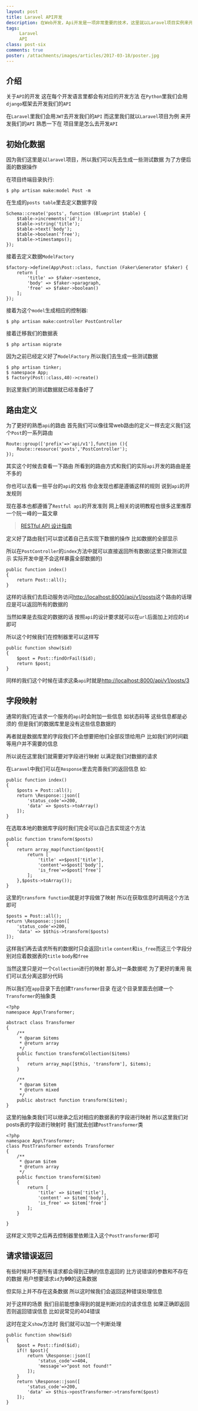 ```yaml
---
layout: post
title: Laravel API开发
description: 在Web开发，Api开发是一项非常重要的技术，这里就以Laravel项目实例来开发API 熟悉下API的具体的流程
tags:
     Laravel
     API
class: post-six
comments: true
poster: /attachments/images/articles/2017-03-18/poster.jpg
---
```


## 介绍
关于`API`的开发 这在每个开发语言里都会有对应的开发方法 在`Python`里我们会用`django`框架去开发我们的`API`

在`Laravel`里我们会用`JWT`去开发我们的`API` 而这里我们就以`Laravel`项目为例 来开发我们的`API` 熟悉一下在
项目里是怎么去开发`API`

## 初始化数据
因为我们这里是以`laravel`项目，所以我们可以先去生成一些测试数据 为了方便后面的数据操作

在项目终端目录执行:
```shell
$ php artisan make:model Post -m
```
在生成的`posts table`里去定义数据字段
```php?start_inline=1
Schema::create('posts', function (Blueprint $table) {
    $table->increments('id');
    $table->string('title');
    $table->text('body');
    $table->boolean('free');
    $table->timestamps();
});
```

接着去定义数据`ModelFactory`
```php?start_inline=1
$factory->define(App\Post::class, function (Faker\Generator $faker) {
    return [
        'title' => $faker->sentence,
        'body' => $faker->paragraph,
        'free' => $faker->boolean()
    ];
});
```
接着为这个`model`生成相应的控制器:
```shell
$ php artisan make:controller PostController
```
接着迁移我们的数据表
```shell
$ php artisan migrate
```

因为之前已经定义好了`ModelFactory` 所以我们去生成一些测试数据
```shell
$ php artisan tinker;
$ namespace App;
$ factory(Post::class,40)->create()
```
到这里我们的测试数据就已经准备好了

## 路由定义
为了更好的熟悉`api`的路由 首先我们可以像往常web路由的定义一样去定义我们这个`Post`的一系列路由
```php?start_inline=1
Route::group(['prefix'=>'api/v1'],function (){
    Route::resource('posts','PostController');
});
```

其实这个时候去查看一下路由 所看到的路由方式和我们的实际`api`开发的路由是差不多的

你也可以去看一些平台的`api`的文档 你会发现也都是遵循这样的规则 说到`api`的开发规则

现在基本也都遵循了`Restful api`的开发准则 网上相关的说明教程也很多这里推荐一个阮一峰的一篇文章

> [RESTful API 设计指南](http://www.ruanyifeng.com/blog/2014/05/restful_api.html)

定义好了路由我们可以尝试着自己去实现下数据的操作 比如数据的全部显示

所以在`PostController`的`index`方法中就可以直接返回所有数据(这里只做测试显示 实际开发中是不会这样暴露全部数据的)
```php?start_inline=1
public function index()
{
    return Post::all();
}
```
这样的话我们去启动服务访问[http://localhost:8000/api/v1/posts](http://localhost:8000/api/v1/posts)这个路由的话理应是可以返回所有的数据的

当然如果是去指定的数据的话 按照`api`的设计要求就可以在`url`后面加上对应的`id`即可

所以这个时候我们在控制器里可以这样写
```php?start_inline=1
public function show($id)
{
    $post = Post::findOrFail($id);
    return $post;
}
```
同样的我们这个时候在请求这条`api`时就是[http://localhost:8000/api/v1/posts/3](http://localhost:8000/api/v1/posts/3)

## 字段映射
通常的我们在请求一个服务的`api`时会附加一些信息 如状态码等 这些信息都是必须的 但是我们的数据库里是没有这些信息数据的

再者就是数据库里的字段我们不会想要把他们全部反馈给用户 比如我们的时间戳等用户并不需要的信息

所以说在这里我们就需要对字段进行映射 以满足我们对数据的请求

在`Laravel`中我们可以在`Response`里去完善我们的返回信息 如:
```php?start_inline=1
public function index()
{
    $posts = Post::all();
    return \Response::json([
        'status_code'=>200,
        'data' => $posts->toArray()
    ]);
}
```
在选取本地的数据库字段时我们完全可以自己去实现这个方法
```php?start_inline=1
public function transform($posts)
{
    return array_map(function($post){
        return [
            'title' =>$post['title'],
            'content'=>$post['body'],
            'is_free'=>$post['free']
        ];
    },$posts->toArray());
}
```
这里的`transform function`就是对字段做了映射 所以在获取信息时调用这个方法即可
```php?start_inline=1
$posts = Post::all();
return \Response::json([
    'status_code'=>200,
    'data' => $$this->transform($posts)
]);
```
这样我们再去请求所有的数据时只会返回`title` `content`和`is_free`而这三个字段分别对应着数据表的`title` `body`和`free`

当然这里只是对一个`Collection`进行的映射 那么对一条数据呢 为了更好的重用 我们可以去分离这部分代码

所以我们在`app`目录下去创建`Transformer`目录 在这个目录里面去创建一个`Transformer`的抽象类
```php?start_inline=1
<?php
namespace App\Transformer;

abstract class Transformer
{
    /**
     * @param $items
     * @return array
     */
    public function transformCollection($items)
    {
        return array_map([$this, 'transform'], $items);
    }

    /**
     * @param $item
     * @return mixed
     */
    public abstract function transform($item);
}
```
这里的抽象类我们可以继承之后对相应的数据表的字段进行映射 
所以这里我们对posts表的字段进行映射时 我们就去创建`PostTransformer`类
```php?start_inline=1
<?php
namespace App\Transformer;
class PostTransformer extends Transformer
{
    /**
     * @param $item
     * @return array
     */
    public function transform($item)
    {
        return [
            'title' => $item['title'],
            'content' => $item['body'],
            'is_free' => $item['free']
        ];
    }

}
```
这样定义完毕之后再去控制器里依赖注入这个`PostTransformer`即可

## 请求错误返回
有些时候并不是所有请求都会得到正确的信息返回的 比方说错误的参数和不存在的数据 用户想要请求`id`为**99**的这条数据 

但实际上并不存在这条数据 所以这时候我们会返回这种错误处理信息

对于这样的场景 我们目前能想象得到的就是判断对应的请求信息 如果正确即返回 否则返回错误信息 比如说常见的404错误

这时在定义`show`方法时 我们就可以加一个判断处理
```php?start_inline=1
public function show($id)
{
    $post = Post::find($id);
    if(! $post){
        return \Response::json([
            'status_code'=>404,
            'message'=>"post not found!"
        ]);
    }
    return \Response::json([
        'status_code'=>200,
        'data' => $this->postTransformer->transform($post)
    ]);
}
```